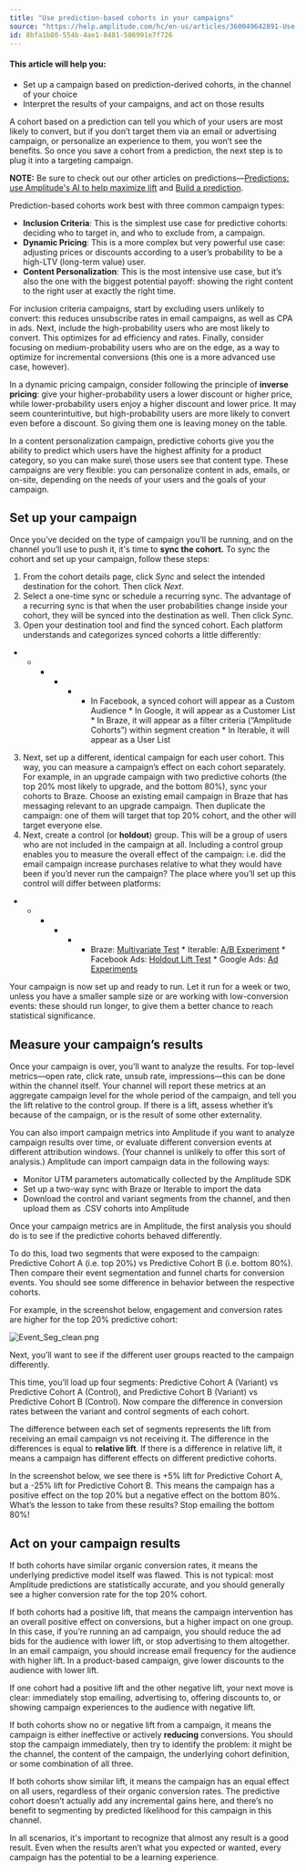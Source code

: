 ```yaml
---
title: "Use prediction-based cohorts in your campaigns"
source: "https://help.amplitude.com/hc/en-us/articles/360049642891-Use-prediction-based-cohorts-in-your-campaigns"
id: 8bfa1b80-554b-4ae1-8481-586991e7f726
---
```


#### This article will help you:

* Set up a campaign based on prediction-derived cohorts, in the channel of your choice
* Interpret the results of your campaigns, and act on those results

A cohort based on a prediction can tell you which of your users are most likely to convert, but if you don’t target them via an email or advertising campaign, or personalize an experience to them, you won’t see the benefits. So once you save a cohort from a prediction, the next step is to plug it into a targeting campaign. 

**NOTE:** Be sure to check out our other articles on predictions—[Predictions: use Amplitude's AI to help maximize lift](/cdp/audiences/predictions) and [Build a prediction](/cdp/audiences/predictions-build).

Prediction-based cohorts work best with three common campaign types:

* **Inclusion Criteria**: This is the simplest use case for predictive cohorts: deciding who to target in, and who to exclude from, a campaign.
* **Dynamic Pricing**: This is a more complex but very powerful use case: adjusting prices or discounts according to a user’s probability to be a high-LTV (long-term value) user.
* **Content Personalization**: This is the most intensive use case, but it’s also the one with the biggest potential payoff: showing the right content to the right user at exactly the right time.

For inclusion criteria campaigns, start by excluding users unlikely to convert: this reduces unsubscribe rates in email campaigns, as well as CPA in ads. Next, include the high-probability users who are most likely to convert. This optimizes for ad efficiency and rates. Finally, consider focusing on medium-probability users who are on the edge, as a way to optimize for incremental conversions (this one is a more advanced use case, however).

In a dynamic pricing campaign, consider following the principle of **inverse pricing**: give your higher-probability users a lower discount or higher price, while lower-probability users enjoy a higher discount and lower price. It may seem counterintuitive, but high-probability users are more likely to convert even before a discount. So giving them one is leaving money on the table.

In a content personalization campaign, predictive cohorts give you the ability to predict which users have the highest affinity for a product category, so you can make sure\ those users see that content type. These campaigns are very flexible: you can personalize content in ads, emails, or on-site, depending on the needs of your users and the goals of your campaign.

## Set up your campaign

Once you’ve decided on the type of campaign you’ll be running, and on the channel you’ll use to push it, it's time to **sync the cohort.** To sync the cohort and set up your campaign, follow these steps:

1. From the cohort details page, click *Sync* and select the intended destination for the cohort. Then click *Next*.
2. Select a one-time sync or schedule a recurring sync. The advantage of a recurring sync is that when the user probabilities change inside your cohort, they will be synced into the destination as well. Then click *Sync*.
3. Open your destination tool and find the synced cohort. Each platform understands and categorizes synced cohorts a little differently:

* * * * * * In Facebook, a synced cohort will appear as a Custom Audience
						* In Google, it will appear as a Customer List
						* In Braze, it will appear as a filter criteria (“Amplitude Cohorts”) within segment creation
						* In Iterable, it will appear as a User List

3. Next, set up a different, identical campaign for each user cohort. This way, you can measure a campaign’s effect on each cohort separately. For example, in an upgrade campaign with two predictive cohorts (the top 20% most likely to upgrade, and the bottom 80%), sync your cohorts to Braze. Choose an existing email campaign in Braze that has messaging relevant to an upgrade campaign. Then duplicate the campaign: one of them will target that top 20% cohort, and the other will target everyone else.
4. Next, create a control (or **holdout**) group. This will be a group of users who are not included in the campaign at all. Including a control group enables you to measure the overall effect of the campaign: i.e. did the email campaign increase purchases relative to what they would have been if you’d never run the campaign? The place where you’ll set up this control will differ between platforms:

* * * * * * Braze: [Multivariate Test](https://www.braze.com/docs/user_guide/engagement_tools/canvas/create_a_canvas/create_a_canvas/#step-4-use-multivariate-testing-using-canvas)
						* Iterable: [A/B Experiment](https://support.iterable.com/hc/en-us/articles/205480325-A-B-experiments-overview-)
						* Facebook Ads: [Holdout Lift Test](https://www.facebook.com/business/help/552097218528551?id=546437386202686)
						* Google Ads: [Ad Experiments](https://support.google.com/displayvideo/answer/9040669?hl=en)

Your campaign is now set up and ready to run. Let it run for a week or two, unless you have a smaller sample size or are working with low-conversion events: these should run longer, to give them a better chance to reach statistical significance. 

## Measure your campaign’s results

Once your campaign is over, you’ll want to analyze the results. For top-level metrics—open rate, click rate, unsub rate, impressions—this can be done within the channel itself. Your channel will report these metrics at an aggregate campaign level for the whole period of the campaign, and tell you the lift relative to the control group. If there is a lift, assess whether it’s because of the campaign, or is the result of some other externality.

You can also import campaign metrics into Amplitude if you want to analyze campaign results over time, or evaluate different conversion events at different attribution windows. (Your channel is unlikely to offer this sort of analysis.) Amplitude can import campaign data in the following ways:

* Monitor UTM parameters automatically collected by the Amplitude SDK
* Set up a two-way sync with Braze or Iterable to import the data
* Download the control and variant segments from the channel, and then upload them as .CSV cohorts into Amplitude

Once your campaign metrics are in Amplitude, the first analysis you should do is to see if the predictive cohorts behaved differently.

To do this, load two segments that were exposed to the campaign: Predictive Cohort A (i.e. top 20%) vs Predictive Cohort B (i.e. bottom 80%). Then compare their event segmentation and funnel charts for conversion events. You should see some difference in behavior between the respective cohorts.

For example, in the screenshot below, engagement and conversion rates are higher for the top 20% predictive cohort:

![Event_Seg_clean.png](/output/img/audiences/event-seg-clean-png.png)

Next, you’ll want to see if the different user groups reacted to the campaign differently.

This time, you’ll load up four segments: Predictive Cohort A (Variant) vs Predictive Cohort A (Control), and Predictive Cohort B (Variant) vs Predictive Cohort B (Control). Now compare the difference in conversion rates between the variant and control segments of each cohort.

The difference between each set of segments represents the lift from receiving an email campaign vs not receiving it. The difference in the differences is equal to **relative lift**. If there is a difference in relative lift, it means a campaign has different effects on different predictive cohorts.

In the screenshot below, we see there is +5% lift for Predictive Cohort A, but a -25% lift for Predictive Cohort B. This means the campaign has a positive effect on the top 20% but a negative effect on the bottom 80%. What’s the lesson to take from these results? Stop emailing the bottom 80%!

## Act on your campaign results

If both cohorts have similar organic conversion rates, it means the underlying predictive model itself was flawed. This is not typical: most Amplitude predictions are statistically accurate, and you should generally see a higher conversion rate for the top 20% cohort.

If both cohorts had a positive lift, that means the campaign intervention has an overall positive effect on conversions, but a higher impact on one group. In this case, if you’re running an ad campaign, you should reduce the ad bids for the audience with lower lift, or stop advertising to them altogether. In an email campaign, you should increase email frequency for the audience with higher lift. In a product-based campaign, give lower discounts to the audience with lower lift.

If one cohort had a positive lift and the other negative lift, your next move is clear: immediately stop emailing, advertising to, offering discounts to, or showing campaign experiences to the audience with negative lift. 

If both cohorts show no or negative lift from a campaign, it means the campaign is either ineffective or actively **reducing** conversions. You should stop the campaign immediately, then try to identify the problem: it might be the channel, the content of the campaign, the underlying cohort definition, or some combination of all three.

If both cohorts show similar lift, it means the campaign has an equal effect on all users, regardless of their organic conversion rates. The predictive cohort doesn’t actually add any incremental gains here, and there’s no benefit to segmenting by predicted likelihood for this campaign in this channel.

In all scenarios, it's important to recognize that almost any result is a good result. Even when the results aren’t what you expected or wanted, every campaign has the potential to be a learning experience.
